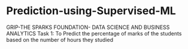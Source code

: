 # Prediction-using-Supervised-ML
GRIP-THE SPARKS FOUNDATION- DATA SCIENCE AND BUSINESS ANALYTICS 
Task 1: To Predict the percentage of marks of the students based on the number of hours they studied
